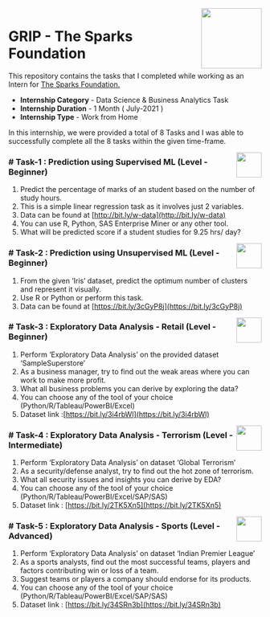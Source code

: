 <img align = right height = 120 width = 120 src = https://www.thesparksfoundationsingapore.org/images/logo_small.png>

#  GRIP - The Sparks Foundation


This repository contains the tasks that I completed while working as an Intern for [The Sparks Foundation.](https://www.thesparksfoundationsingapore.org/)
- **Internship Category** - Data Science & Business Analytics Task
- **Internship Duration** - 1 Month ( July-2021 )
- **Internship Type** - Work from Home

In this internship, we were provided a total of 8 Tasks and I was able to successfully complete all the 8 tasks within the given time-frame.

[<img align = right height = 50 width = 50 src = https://cdn4.iconfinder.com/data/icons/social-media-and-logos-11/32/Logo_Youtube-512.png>](https://youtu.be/8CVszhcIPsE)


### # Task-1 : Prediction using Supervised ML (Level - Beginner)

1. Predict the percentage of marks of an student based on the number of study hours.
1. This is a simple linear regression task as it involves just 2 variables.
1. Data can be found at [http://bit.ly/w-data](http://bit.ly/w-data)
1. You can use R, Python, SAS Enterprise Miner or any other tool.
1. What will be predicted score if a student studies for 9.25 hrs/ day?

[<img align = right height = 50 width = 50 src = https://cdn4.iconfinder.com/data/icons/social-media-and-logos-11/32/Logo_Youtube-512.png>](https://youtu.be/lPG84dgW8Vs)


### # Task-2 : Prediction using Unsupervised ML (Level - Beginner)

1. From the given ‘Iris’ dataset, predict the optimum number of clusters and represent it visually.
1. Use R or Python or perform this task.
1. Data can be found at [https://bit.ly/3cGyP8j](https://bit.ly/3cGyP8j)

[<img align = right height = 50 width = 50 src = https://cdn4.iconfinder.com/data/icons/social-media-and-logos-11/32/Logo_Youtube-512.png>](https://youtu.be/zJhIP1-NqHk)

### # Task-3 : Exploratory Data Analysis - Retail (Level - Beginner)

1. Perform ‘Exploratory Data Analysis’ on the provided dataset ‘SampleSuperstore’
1. As a business manager, try to find out the weak areas where you can work to make more profit.
1. What all business problems you can derive by exploring the data?
1. You can choose any of the tool of your choice (Python/R/Tableau/PowerBI/Excel)
1. Dataset link :[https://bit.ly/3i4rbWl](https://bit.ly/3i4rbWl)

[<img align = right height = 50 width = 50 src = https://cdn4.iconfinder.com/data/icons/social-media-and-logos-11/32/Logo_Youtube-512.png>](https://youtu.be/8BXzOGq3Ajk)

### # Task-4 : Exploratory Data Analysis - Terrorism (Level - Intermediate)

1. Perform ‘Exploratory Data Analysis’ on dataset ‘Global Terrorism’ 
1. As a security/defense analyst, try to find out the hot zone of terrorism. 
1. What all security issues and insights you can derive by EDA? 
1. You can choose any of the tool of your choice (Python/R/Tableau/PowerBI/Excel/SAP/SAS) 
1. Dataset link : [https://bit.ly/2TK5Xn5](https://bit.ly/2TK5Xn5)

[<img align = right height = 50 width = 50 src = https://cdn4.iconfinder.com/data/icons/social-media-and-logos-11/32/Logo_Youtube-512.png>](https://youtu.be/ZmvLdm7ZoeQ)

### # Task-5 : Exploratory Data Analysis - Sports (Level - Advanced)
1. Perform ‘Exploratory Data Analysis’ on dataset ‘Indian Premier League’ 
1. As a sports analysts, find out the most successful teams, players and factors contributing win or loss of a team. 
1. Suggest teams or players a company should endorse for its products. 
1. You can choose any of the tool of your choice (Python/R/Tableau/PowerBI/Excel/SAP/SAS) 
1. Dataset link : [https://bit.ly/34SRn3b](https://bit.ly/34SRn3b)
